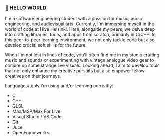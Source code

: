 ### 👋 HELLO WORLD

I'm a software engineering student with a passion for music, audio engineering, and audiovisual arts. Currently, I'm immersing myself in the world of code at Hive Helsinki. Here, alongside my peers, we delve deep into crafting libraries, tools, and apps from scratch, primarily in C/C++. In this peer-to-peer learning environment, we not only tackle code but also develop crucial soft skills for the future.

When I'm not lost in lines of code, you'll often find me in my studio crafting music and sounds or experimenting with vintage analogue video gear to conjure up some strange live visuals. Looking ahead, I aim to develop tools that not only enhance my creative pursuits but also empower fellow creatives on their journeys.

Languages/tools I'm using and/or learning currently:
<ul>
<li>C</li>
<li>C++</li>
<li>GLSL</li>
<li>Max/MSP/Max For Live</li>
<li>Visual Studio / VS Code</li>
<li>Git</li>
<li>Juce</li>
<li>OpenFrameworks</li>
</ul>
